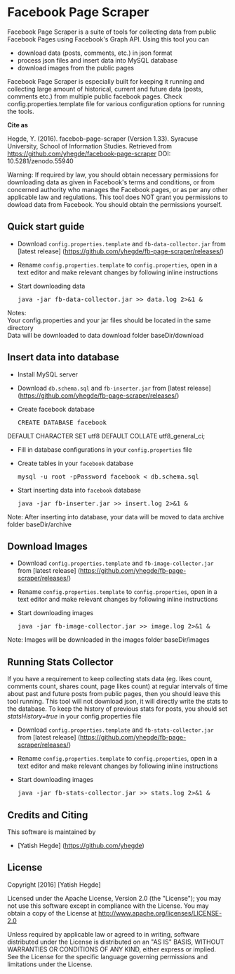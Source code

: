 # Facebook Page Scraper

<!---[![DOI](https://zenodo.org/badge/19221/yhegde/fb-page-scraper.svg)](https://zenodo.org/badge/latestdoi/19221/yhegde/fb-page-scraper)--->

Facebook Page Scraper is a suite of tools for collecting data from public Facebook Pages using Facebook's Graph API. Using this tool you can 
* download data (posts, comments, etc.) in json format
* process json files and insert data into MySQL database
* download images from the public pages

Facebook Page Scraper is especially built for keeping it running and collecting large amount of historical, current and future data (posts, comments etc.) from multiple public facebook pages. Check config.properties.template file for various configuration options for running the tools.

**Cite as**  

Hegde, Y. (2016). facebob-page-scraper (Version 1.33). Syracuse University, School of Information Studies. Retrieved from https://github.com/yhegde/facebook-page-scraper DOI: 10.5281/zenodo.55940

    
Warning: If required by law, you should obtain necessary permissions for downloading data as given in Facebook's terms and conditions, or from concerned authority who manages the Facebook pages, or as per any other applicable law and regulations. This tool does NOT grant you permissions to dowload data from Facebook. You should obtain the permissions yourself.

## Quick start guide
 
* Download `config.properties.template` and `fb-data-collector.jar` from [latest release] (https://github.com/yhegde/fb-page-scraper/releases/)

* Rename `config.properties.template` to `config.properties`, open in a text editor and make relevant changes by following inline instructions

* Start downloading data  
    <pre>java -jar fb-data-collector.jar >> data.log 2>&1 &</pre>

Notes:  
    Your config.properties and your jar files should be located in the same directory  
    Data will be downloaded to data download folder baseDir/download

## Insert data into database

* Install MySQL server

* Download `db.schema.sql` and `fb-inserter.jar` from [latest release] (https://github.com/yhegde/fb-page-scraper/releases/)

* Create facebook database
     <pre>CREATE DATABASE facebook 
DEFAULT CHARACTER SET utf8 
DEFAULT COLLATE utf8_general_ci;</pre> 

* Fill in database configurations in your `config.properties` file

* Create tables in your `facebook` database
     <pre>mysql -u root -pPassword facebook < db.schema.sql</pre>

* Start inserting data into `facebook` database  
    <pre>java -jar fb-inserter.jar >> insert.log 2>&1 &</pre>

Note: After inserting into database, your data will be moved to data archive folder baseDir/archive 

## Download Images

* Download `config.properties.template` and `fb-image-collector.jar` from [latest release] (https://github.com/yhegde/fb-page-scraper/releases/)

* Rename `config.properties.template` to `config.properties`, open in a text editor and make relevant changes by following inline instructions

* Start downloading images  
    <pre>java -jar fb-image-collector.jar >> image.log 2>&1 &</pre>

Note: Images will be downloaded in the images folder baseDir/images

## Running Stats Collector

If you have a requirement to keep collecting stats data (eg. likes count, comments count, shares count, page likes count) at regular intervals of time about past and future posts from public pages, then you should leave this tool running. This tool will not download json, it will directly write the stats to the database. To keep the history of previous stats for posts, you should set *statsHistory=true* in your config.properties file

* Download `config.properties.template` and `fb-stats-collector.jar` from [latest release] (https://github.com/yhegde/fb-page-scraper/releases/)

* Rename `config.properties.template` to `config.properties`, open in a text editor and make relevant changes by following inline instructions

* Start downloading images  
    <pre>java -jar fb-stats-collector.jar >> stats.log 2>&1 &</pre>

## Credits and Citing

This software is maintained by
* [Yatish Hegde] (https://github.com/yhegde)  

## License  
Copyright [2016] [Yatish Hegde]

Licensed under the Apache License, Version 2.0 (the "License"); you may not use this software except in compliance with the License. You may obtain a copy of the License at http://www.apache.org/licenses/LICENSE-2.0

Unless required by applicable law or agreed to in writing, software
distributed under the License is distributed on an "AS IS" BASIS,
WITHOUT WARRANTIES OR CONDITIONS OF ANY KIND, either express or implied.
See the License for the specific language governing permissions and
limitations under the License.
